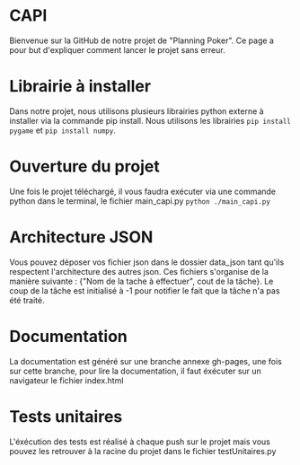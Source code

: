 # CAPI
Bienvenue sur la GitHub de notre projet de "Planning Poker". Ce page a pour but d'expliquer comment lancer le projet sans erreur.

# Librairie à installer
Dans notre projet, nous utilisons plusieurs librairies python externe à installer via la commande pip install. Nous utilisons les librairies `pip install pygame` et `pip install numpy`.

# Ouverture du projet
Une fois le projet téléchargé, il vous faudra exécuter via une commande python dans le terminal, le fichier main_capi.py `python ./main_capi.py`

# Architecture JSON
Vous pouvez déposer vos fichier json dans le dossier data_json tant qu'ils respectent l'architecture des autres json.
Ces fichiers s'organise de la manière suivante : {"Nom de la tache à effectuer", cout de la tâche}. Le coup de la tâche est initialisé à -1 pour notifier le fait que la tâche n'a pas été traité.

# Documentation
La documentation est généré sur une branche annexe gh-pages, une fois sur cette branche, pour lire la documentation, il faut éxécuter sur un navigateur le fichier index.html

# Tests unitaires
L'éxécution des tests est réalisé à chaque push sur le projet mais vous pouvez les retrouver à la racine du projet dans le fichier testUnitaires.py

